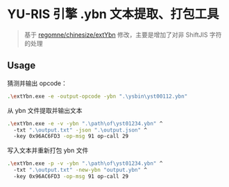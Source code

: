 # YU-RIS 引擎 .ybn 文本提取、打包工具

> 基于 [regomne/chinesize/extYbn](https://github.com/regomne/chinesize/tree/master/yuris/extYbn) 修改，主要是增加了对非 ShiftJIS 字符的处理

## Usage

猜测并输出 opcode：

```bash
.\extYbn.exe -e -output-opcode -ybn ".\ysbin\yst00112.ybn"
```

从 ybn 文件提取并输出文本

```bash
.\extYbn.exe -e -v -ybn ".\path\of\yst01234.ybn" ^
  -txt ".\output.txt" -json ".\output.json" ^
  -key 0x96AC6FD3 -op-msg 91 op-call 29
```

写入文本并重新打包 ybn 文件

```bash
.\extYbn.exe -p -v -ybn ".\path\of\yst01234.ybn" ^
  -txt ".\output.txt" -new-ybn "output.ybn" ^
  -key 0x96AC6FD3 -op-msg 91 op-call 29
```
